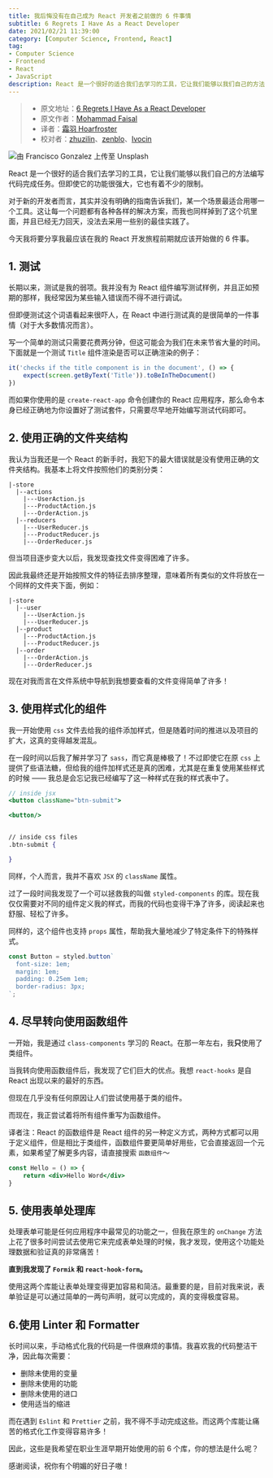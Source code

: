 ```yaml
---
title: 我后悔没有在自己成为 React 开发者之前做的 6 件事情
subtitle: 6 Regrets I Have As a React Developer
date: 2021/02/21 11:39:00
category: [Computer Science, Frontend, React]
tag:
- Computer Science
- Frontend
- React
- JavaScript
description: React 是一个很好的适合我们去学习的工具，它让我们能够以我们自己的方法编写代码完成任务。但即使它的功能很强大，它也有着不少的限制。
---
```


> * 原文地址：[6 Regrets I Have As a React Developer](https://medium.com/better-programming/6-regrets-i-have-as-a-react-developer-52e95a8ff8a4)
> * 原文作者：[Mohammad Faisal](https://medium.com/@56faisal)
> * 译者：[霜羽 Hoarfroster](https://github.com/PassionPenguin)
> * 校对者：[zhuzilin](https://github.com/zhuzilin)、[zenblo](https://github.com/zenblo)、[Ivocin](https://github.com/Ivocin)

![由 [Francisco Gonzalez](https://unsplash.com/@franciscoegonzalez?utm_source=unsplash&utm_medium=referral&utm_content=creditCopyText) 上传至 [Unsplash](https://unsplash.com/s/photos/sadness?utm_source=unsplash&utm_medium=referral&utm_content=creditCopyText)](https://cdn-images-1.medium.com/max/8396/1*b_I4LDS0bICAcnC1bdOM2g.jpeg)

React 是一个很好的适合我们去学习的工具，它让我们能够以我们自己的方法编写代码完成任务。但即使它的功能很强大，它也有着不少的限制。

对于新的开发者而言，其实并没有明确的指南告诉我们，某一个场景最适合用哪一个工具。这让每一个问题都有各种各样的解决方案，而我也同样掉到了这个坑里面，并且已经无力回天，没法去采用一些别的最佳实践了。

今天我将要分享我最应该在我的 React 开发旅程前期就应该开始做的 6 件事。

## 1. 测试

长期以来，测试是我的弱项。我并没有为 React 组件编写测试样例，并且正如预期的那样，我经常因为某些输入错误而不得不进行调试。

但即便测试这个词语看起来很吓人，在 React 中进行测试真的是很简单的一件事情（对于大多数情况而言）。

写一个简单的测试只需要花费两分钟，但这可能会为我们在未来节省大量的时间。下面就是一个测试 `Title` 组件渲染是否可以正确渲染的例子：

```js
it('checks if the title component is in the document', () => {
    expect(screen.getByText('Title')).toBeInTheDocument()
})
```

而如果你使用的是 `create-react-app` 命令创建你的 React 应用程序，那么命令本身已经正确地为你设置好了测试套件，只需要尽早地开始编写测试代码即可。

## 2. 使用正确的文件夹结构

我认为当我还是一个 React 的新手时，我犯下的最大错误就是没有使用正确的文件夹结构。我基本上将文件按照他们的类别分类：

```
|-store
  |--actions
    |---UserAction.js
    |---ProductAction.js
    |---OrderAction.js
  |--reducers
    |---UserReducer.js
    |---ProductReducer.js
    |---OrderReducer.js
```

但当项目逐步变大以后，我发现查找文件变得困难了许多。

因此我最终还是开始按照文件的特征去排序整理，意味着所有类似的文件将放在一个同样的文件夹下面，例如：

```
|-store
  |--user
    |---UserAction.js
    |---UserReducer.js
  |--product    
    |---ProductAction.js
    |---ProductReducer.js
  |--order    
    |---OrderAction.js
    |---OrderReducer.js
```

现在对我而言在文件系统中导航到我想要查看的文件变得简单了许多！

## 3. 使用样式化的组件

我一开始使用 `css` 文件去给我的组件添加样式，但是随着时间的推进以及项目的扩大，这真的变得越发混乱。

在一段时间以后我了解并学习了 `sass`，而它真是棒极了！不过即使它在原 `css` 上提供了些语法糖，但给我的组件加样式还是真的困难，尤其是在重复使用某些样式的时候 —— 我总是会忘记我已经编写了这一种样式在我的样式表中了。

```jsx
// inside jsx
<button className="btn-submit">

<button/>


// inside css files
.btn-submit {

}
```

同样，个人而言，我并不喜欢 `JSX` 的 `className` 属性。

过了一段时间我发现了一个可以拯救我的叫做 `styled-components` 的库。现在我仅仅需要对不同的组件定义我的样式，而我的代码也变得干净了许多，阅读起来也舒服、轻松了许多。

同样的，这个组件也支持 `props` 属性，帮助我大量地减少了特定条件下的特殊样式。

```jsx
const Button = styled.button`
  font-size: 1em;
  margin: 1em;
  padding: 0.25em 1em;
  border-radius: 3px;
`;
```

## 4. 尽早转向使用函数组件

一开始，我是通过 `class-components` 学习的 React。在那一年左右，我**只**使用了类组件。

当我转向使用函数组件后，我发现了它们巨大的优点。我想 `react-hooks` 是自 React 出现以来的最好的东西。

但现在几乎没有任何原因让人们尝试使用基于类的组件。

而现在，我正尝试着将所有组件重写为函数组件。

译者注：React 的函数组件是 React 组件的另一种定义方式，两种方式都可以用于定义组件，但是相比于类组件，函数组件要更简单好用些，它会直接返回一个元素，如果希望了解更多内容，请直接搜索 `函数组件`～

```jsx
const Hello = () => {
	return <div>Hello Word</div>
}
```

## 5. 使用表单处理库

处理表单可能是任何应用程序中最常见的功能之一，但我在原生的 `onChange` 方法上花了很多时间尝试去使用它来完成表单处理的时候，我才发现，使用这个功能处理数据和验证真的非常痛苦！

**直到我发现了 `Formik` 和 `react-hook-form`。**

使用这两个库能让表单处理变得更加容易和简洁。最重要的是，目前对我来说，表单验证是可以通过简单的一两句声明，就可以完成的，真的变得极度容易。

## 6.使用 Linter 和 Formatter

长时间以来，手动格式化我的代码是一件很麻烦的事情。我喜欢我的代码整洁干净，因此每次需要：

* 删除未使用的变量
* 删除未使用的功能
* 删除未使用的进口
* 使用适当的缩进

而在遇到 `Eslint` 和 `Prettier` 之前，我不得不手动完成这些。而这两个库能让痛苦的格式化工作变得容易许多！

因此，这些是我希望在职业生涯早期开始使用的前 6 个库，你的想法是什么呢？

感谢阅读，祝你有个明媚的好日子嗷！
